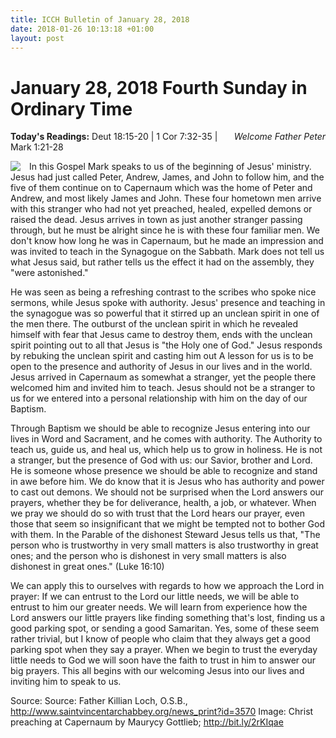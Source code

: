 ```yaml
---
title: ICCH Bulletin of January 28, 2018
date: 2018-01-26 10:13:18 +01:00
layout: post
---
```


# January 28, 2018 Fourth Sunday in Ordinary Time
<span style="float: right"><em>Welcome Father Peter</em></span>
**Today's Readings:** Deut 18:15-20 | 1 Cor 7:32-35 | Mark 1:21-28


<img style="float: left; margin-right: 1em;" src="https://upload.wikimedia.org/wikipedia/commons/5/5b/Gottlieb_Christ_preaching_at_Capernaum.jpg">

In this Gospel Mark speaks to us of the beginning of Jesus' ministry. Jesus had just called Peter, Andrew, James, and John to follow him, and the five of them continue on to Capernaum which was the home of Peter and Andrew, and most likely James and John. These four hometown men arrive with this stranger who had not yet preached, healed, expelled demons or raised the dead. Jesus arrives in town as just another stranger passing through, but he must be alright since he is with these four familiar men. We don't know how long he was in Capernaum, but he made an impression and was invited to teach in the Synagogue on the Sabbath. Mark does not tell us what Jesus said, but rather tells us the effect it had on the assembly, they "were astonished." 

He was seen as being a refreshing contrast to the scribes who spoke nice sermons, while Jesus spoke with authority. Jesus' presence and teaching in the synagogue was so powerful that it stirred up an unclean spirit in one of the men there. The outburst of the unclean spirit in which he revealed himself with fear that Jesus came to destroy them, ends with the unclean spirit pointing out to all that Jesus is "the Holy one of God." Jesus responds by rebuking the unclean spirit and casting him out A lesson for us is to be open to the presence and authority of Jesus in our lives and in the world. Jesus arrived in Capernaum as somewhat a stranger, yet the people there welcomed him and invited him to teach. Jesus should not be a stranger to us for we entered into a personal relationship with him on the day of our Baptism. 

Through Baptism we should be able to recognize Jesus entering into our lives in Word and Sacrament, and he comes with authority. The Authority to teach us, guide us, and heal us, which help us to grow in holiness. He is not a stranger, but the presence of God with us: our Savior, brother and Lord. He is someone whose presence we should be able to recognize and stand in awe before him. We do know that it is Jesus who has authority and power to cast out demons. We should not be surprised when the Lord answers our prayers, whether they be for deliverance, health, a job, or whatever. When we pray we should do so with trust that the Lord hears our prayer, even those that seem so insignificant that we might be tempted not to bother God with them. In the Parable of the dishonest Steward Jesus tells us that, "The person who is trustworthy in very small matters is also trustworthy in great ones; and the person who is dishonest in very small matters is also dishonest in great ones." (Luke 16:10) 

We can apply this to ourselves with regards to how we approach the Lord in prayer: If we can entrust to the Lord our little needs, we will be able to entrust to him our greater needs. We will learn from experience how the Lord answers our little prayers like finding something that's lost, finding us a good parking spot, or sending a good Samaritan. Yes, some of these seem rather trivial, but I know of people who claim that they always get a good parking spot when they say a prayer. When we begin to trust the everyday little needs to God we will soon have the faith to trust in him to answer our big prayers. This all begins with our welcoming Jesus into our lives and inviting him to speak to us.

Source: Source: Father Killian Loch, O.S.B., http://www.saintvincentarchabbey.org/news_print?id=3570
Image: Christ preaching at Capernaum by Maurycy Gottlieb; http://bit.ly/2rKIqae




